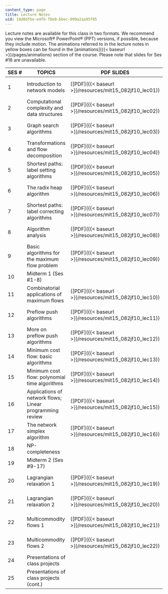 ```yaml
---
content_type: page
title: Lecture Notes
uid: 18d0dfbe-e4fb-f8e0-bbec-099a2aa95f05
---
```


Lecture notes are available for this class in two formats. We recommend you view the Microsoft® PowerPoint® (PPT) versions, if possible, because they include motion. The animations referred to in the lecture notes in yellow boxes can be found in the [animations]({{< baseurl >}}/pages/animations) section of the course. Please note that slides for Ses #18 are unavailable.

| SES # | TOPICS | PDF SLIDES | PPT SLIDES |
| --- | --- | --- | --- |
| 1 | Introduction to network models | ([PDF]({{< baseurl >}}/resources/mit15_082jf10_lec01)) | ([PPT]({{< baseurl >}}/resources/mit15_082jf10_lec01-1)) |
| 2 | Computational complexity and data structures | ([PDF]({{< baseurl >}}/resources/mit15_082jf10_lec02)) | ([PPT - 1.5MB]({{< baseurl >}}/resources/mit15_082jf10_lec02-1)) |
| 3 | Graph search algorithms | ([PDF]({{< baseurl >}}/resources/mit15_082jf10_lec03)) | ([PPT]({{< baseurl >}}/resources/mit15_082jf10_lec03-1)) |
| 4 | Transformations and flow decomposition | ([PDF]({{< baseurl >}}/resources/mit15_082jf10_lec04)) | ([PPT]({{< baseurl >}}/resources/mit15_082jf10_lec04-1)) |
| 5 | Shortest paths: label setting algorithms | ([PDF]({{< baseurl >}}/resources/mit15_082jf10_lec05)) | ([PPT - 1.1MB]({{< baseurl >}}/resources/mit15_082jf10_lec05-1)) |
| 6 | The radix heap algorithm | ([PDF]({{< baseurl >}}/resources/mit15_082jf10_lec06)) | ([PPT]({{< baseurl >}}/resources/mit15_082jf10_lec06-1)) |
| 7 | Shortest paths: label correcting algorithms | ([PDF]({{< baseurl >}}/resources/mit15_082jf10_lec07)) | ([PPT]({{< baseurl >}}/resources/mit15_082jf10_lec07-1)) |
| 8 | Algorithm analysis | ([PDF]({{< baseurl >}}/resources/mit15_082jf10_lec08)) | ([PPT]({{< baseurl >}}/resources/mit15_082jf10_lec08-1)) |
| 9 | Basic algorithms for the maximum flow problem | ([PDF]({{< baseurl >}}/resources/mit15_082jf10_lec09)) | ([PPT - 1.0MB]({{< baseurl >}}/resources/mit15_082jf10_lec09-1)) |
| 10 | Midterm 1 (Ses #1-8) | &nbsp; |
| 11 | Combinatorial applications of maximum flows | ([PDF]({{< baseurl >}}/resources/mit15_082jf10_lec10)) | ([PPT]({{< baseurl >}}/resources/mit15_082jf10_lec10-1)) |
| 12 | Preflow push algorithms | ([PDF]({{< baseurl >}}/resources/mit15_082jf10_lec11)) | ([PPT]({{< baseurl >}}/resources/mit15_082jf10_lec11-1)) |
| 13 | More on preflow push algorithms | ([PDF]({{< baseurl >}}/resources/mit15_082jf10_lec12)) | ([PPT - 1.2MB]({{< baseurl >}}/resources/mit15_082jf10_lec12-1)) |
| 14 | Minimum cost flow: basic algorithms | ([PDF]({{< baseurl >}}/resources/mit15_082jf10_lec13)) | ([PPT]({{< baseurl >}}/resources/mit15_082jf10_lec13-1)) |
| 15 | Minimum cost flow: polynomial time algorithms | ([PDF]({{< baseurl >}}/resources/mit15_082jf10_lec14)) | ([PPT]({{< baseurl >}}/resources/mit15_082jf10_lec14-1)) |
| 16 | Applications of network flows; Linear programming review | ([PDF]({{< baseurl >}}/resources/mit15_082jf10_lec15)) | ([PPT - 2.4MB]({{< baseurl >}}/resources/mit15_082jf10_lec15-1)) |
| 17 | The network simplex algorithm | ([PDF]({{< baseurl >}}/resources/mit15_082jf10_lec16)) | ([PPT - 1.1MB]({{< baseurl >}}/resources/mit15_082jf10_lec16-1)) |
| 18 | NP-completeness | &nbsp; |
| 19 | Midterm 2 (Ses #9-17) | &nbsp; |
| 20 | Lagrangian relaxation 1 | ([PDF]({{< baseurl >}}/resources/mit15_082jf10_lec19)) | ([PPT - 1.3MB]({{< baseurl >}}/resources/mit15_082jf10_lec19-1)) |
| 21 | Lagrangian relaxation 2 | ([PDF]({{< baseurl >}}/resources/mit15_082jf10_lec20)) | ([PPT - 1.0MB]({{< baseurl >}}/resources/mit15_082jf10_lec20-1)) |
| 22 | Multicommodity flows 1 | ([PDF]({{< baseurl >}}/resources/mit15_082jf10_lec21)) | ([PPT]({{< baseurl >}}/resources/mit15_082jf10_lec21-1)) |
| 23 | Multicommodity flows 2 | ([PDF]({{< baseurl >}}/resources/mit15_082jf10_lec22)) | ([PPT]({{< baseurl >}}/resources/mit15_082jf10_lec22-1)) |
| 24 | Presentations of class projects | &nbsp; |
| 25 | Presentations of class projects (cont.) | &nbsp; |